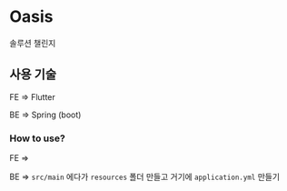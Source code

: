 # Oasis

솔루션 챌린지

## 사용 기술

FE => Flutter

BE => Spring (boot)

### How to use?

FE =>

BE => `src/main` 에다가 `resources` 폴더 만들고 거기에 `application.yml` 만들기
